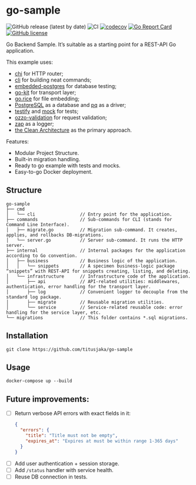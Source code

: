 # go-sample

![GitHub release (latest by date)](https://img.shields.io/github/v/release/titusjaka/go-sample)
![CI](https://github.com/titusjaka/go-sample/workflows/CI/badge.svg)
[![codecov](https://codecov.io/gh/titusjaka/go-sample/branch/main/graph/badge.svg?token=UNJY7V5SZL)](https://codecov.io/gh/titusjaka/go-sample)
[![Go Report Card](https://goreportcard.com/badge/github.com/titusjaka/go-sample)](https://goreportcard.com/report/github.com/titusjaka/go-sample)
[![GitHub license](https://img.shields.io/github/license/titusjaka/go-sample)](https://github.com/titusjaka/go-sample/blob/main/LICENSE)

Go Backend Sample. It’s suitable as a starting point for a REST-API Go application.

This example uses:
  - [chi](https://github.com/go-chi/chi) for HTTP router;
  - [cli](https://github.com/urfave/cli) for building neat commands;
  - [embedded-postgres](https://github.com/fergusstrange/embedded-postgres) for database testing;
  - [go-kit](https://github.com/go-kit/kit) for transport layer;
  - [go.rice](https://github.com/GeertJohan/go.rice) for file embedding;
  - [PostgreSQL](https://www.postgresql.org/) as a database and [pq](https://github.com/lib/pq) as a driver;
  - [testify](https://github.com/stretchr/testify) and [mock](https://github.com/golang/mock) for tests;
  - [ozzo-validation](https://github.com/go-ozzo/ozzo-validation) for request validation;
  - [zap](https://go.uber.org/zap) as a logger;
  - [the Clean Architecture](http://blog.cleancoder.com/uncle-bob/2012/08/13/the-clean-architecture.html) as the primary approach.

Features:

  - Modular Project Structure.
  - Built-in migration handling.
  - Ready to go example with tests and mocks.
  - Easy-to-go Docker deployment.

## Structure
```text
go-sample
├── cmd
│   └── cli                 // Entry point for the application.
├── commands                // Sub-commands for CLI (stands for Command Line Interface).
│   ├── migrate.go          // Migration sub-command. It creates, applies, and rollbacks DB-migrations.
│   └── server.go           // Server sub-command. It runs the HTTP server.
├── internal                // Internal packages for the application according to Go convention. 
│   ├── business            // Business logic of the application.
│   │   └── snippets        // A specimen business-logic package “snippets” with REST-API for snippets creating, listing, and deleting.
│   └── infrastructure      // Infrastructure code of the application.
│       ├── api             // API-related utilities: middlewares, authentication, error handling for the transport layer.
│       ├── log             // Convenient logger to decouple from the standard log package.
│       ├── migrate         // Reusable migration utilities.
│       └── service         // Service-related reusable code: error handling for the service layer, etc.
└── migrations              // This folder contains *.sql migrations.
```

## Installation

```shell
git clone https://github.com/titusjaka/go-sample
```

## Usage

```shell
docker-compose up --build
```


## Future improvements:
- [ ] Return verbose API errors with exact fields in it:
    ```json
    {
      "errors": {
        "title": "Title must not be empty",
        "expires_at": "Expires at must be within range 1-365 days"
      }
    }
    ```
- [ ] Add user authentication + session storage.
- [ ] Add `/status` handler with service health.
- [ ] Reuse DB connection in tests.
